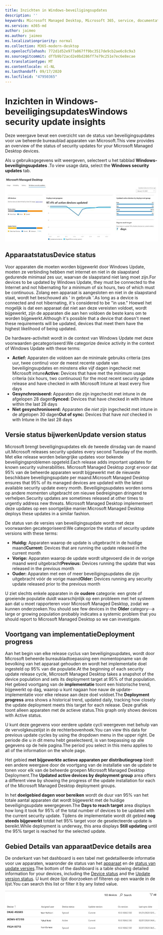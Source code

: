 ```yaml
---
title: Inzichten in Windows-beveiligingsupdates
description: ''
keywords: Microsoft Managed Desktop, Microsoft 365, service, documentatie
ms.service: m365-md
author: jaimeo
ms.author: jaimeo
ms.localizationpriority: normal
ms.collection: M365-modern-desktop
ms.openlocfilehash: 772d1d52e977a067ff9bc3517de9cb2ae6c8c9a3
ms.sourcegitcommit: dffb9b72acd2e0bd286ff7e79c251e7ec6e8ecae
ms.translationtype: MT
ms.contentlocale: nl-NL
ms.lasthandoff: 09/17/2020
ms.locfileid: "47950365"
---
```

# <a name="windows-security-update-insights"></a><span data-ttu-id="92460-103">Inzichten in Windows-beveiligingsupdates</span><span class="sxs-lookup"><span data-stu-id="92460-103">Windows security update insights</span></span>
<span data-ttu-id="92460-104">Deze weergave bevat een overzicht van de status van beveiligingsupdates voor uw beheerde bureaublad apparaten van Microsoft.</span><span class="sxs-lookup"><span data-stu-id="92460-104">This view provides an overview of the status of security updates for your Microsoft Managed Desktop devices.</span></span> 

<span data-ttu-id="92460-105">Als u gebruiksgegevens wilt weergeven, selecteert u het tabblad <strong>Windows-beveiligingsupdates</strong> .</span><span class="sxs-lookup"><span data-stu-id="92460-105">To view usage data, select the <strong>Windows security updates</strong> tab.</span></span>

![Deelvenster Windows-beveiligingsupdates: staafgrafieken van de apparaatstatus en de versie bijwerken in de linkerkolom, de voortgang van de implementatie in de kolom gecentreerd bijwerken en het percentage actieve apparaten per implementatiegroep, en het aantal dagen dat het implementatie doel voor 95% in de rechterkolom is bereikt.](../../media/update-insights.jpg)

## <a name="device-status"></a><span data-ttu-id="92460-107">Apparaatstatus</span><span class="sxs-lookup"><span data-stu-id="92460-107">Device status</span></span>

<span data-ttu-id="92460-108">Voor apparaten die moeten worden bijgewerkt door Windows Update, moeten ze verbinding hebben met internet en niet in de slaapstand gedurende minimaal zes uur, waarvan de slaapstand niet lang moet zijn.</span><span class="sxs-lookup"><span data-stu-id="92460-108">For devices to be updated by Windows Update, they must be connected to the Internet and not hibernating for a minimum of six hours, two of which must be continuous.</span></span> <span data-ttu-id="92460-109">Zolang een apparaat is aangesloten en niet in de slaapstand staat, wordt het beschouwd als ' in gebruik '.</span><span class="sxs-lookup"><span data-stu-id="92460-109">As long as a device is connected and not hibernating, it's considered to be "in use."</span></span> <span data-ttu-id="92460-110">Hoewel het mogelijk is dat een apparaat dat niet aan deze vereisten voldoet, wordt bijgewerkt, zijn de apparaten die aan hen voldoen de beste kans om te worden bijgewerkt.</span><span class="sxs-lookup"><span data-stu-id="92460-110">Although it's possible that a device that doesn't meet these requirements will be updated, devices that meet them have the highest likelihood of being updated.</span></span> 

<span data-ttu-id="92460-111">De hardware-activiteit wordt in de context van Windows Update met deze voorwaarden gecategoriseerd:</span><span class="sxs-lookup"><span data-stu-id="92460-111">We categorize device activity in the context of Windows Update with these terms:</span></span>

- <span data-ttu-id="92460-112"><strong>Actief:</strong> Apparaten die voldoen aan de minimale gebruiks criteria (zes uur, twee continu) voor de meest recente update van beveiligingsupdates en minstens elke vijf dagen ingecheckt met Microsoft intune</span><span class="sxs-lookup"><span data-stu-id="92460-112"><strong>Active:</strong> Devices that have met the minimum usage criteria (six hours, two continuous) for the most recent security update release and have checked in with Microsoft Intune at least every five days</span></span>
- <span data-ttu-id="92460-113"><strong>Gesynchroniseerd:</strong> Apparaten die zijn ingecheckt met intune in de afgelopen 28 dagen</span><span class="sxs-lookup"><span data-stu-id="92460-113"><strong>Synced:</strong> Devices that have checked in with Intune within the last 28 days</span></span>
- <span data-ttu-id="92460-114"><strong>Niet gesynchroniseerd:</strong> Apparaten die <i>niet</i> zijn ingecheckt met intune in de afgelopen 30 dagen</span><span class="sxs-lookup"><span data-stu-id="92460-114"><strong>Out of sync:</strong> Devices that have <i>not</i> checked in with Intune in the last 28 days</span></span>




## <a name="update-version-status"></a><span data-ttu-id="92460-115">Versie status bijwerken</span><span class="sxs-lookup"><span data-stu-id="92460-115">Update version status</span></span>

<span data-ttu-id="92460-116">Microsoft brengt beveiligingsupdates elk de tweede dinsdag van de maand uit.</span><span class="sxs-lookup"><span data-stu-id="92460-116">Microsoft releases security updates every second Tuesday of the month.</span></span> <span data-ttu-id="92460-117">Met elke release worden belangrijke updates voor bekende beveiligingsproblemen opgeteld.</span><span class="sxs-lookup"><span data-stu-id="92460-117">Each release adds important updates for known security vulnerabilities.</span></span> <span data-ttu-id="92460-118">Microsoft Managed Desktop zorgt ervoor dat 95% van de beheerde apparaten wordt bijgewerkt met de nieuwste beschikbare beveiligingsupdate per maand.</span><span class="sxs-lookup"><span data-stu-id="92460-118">Microsoft Managed Desktop ensures that 95% of its managed devices are updated with the latest available security update every month.</span></span> <span data-ttu-id="92460-119">Beveiligingsupdates worden soms op andere momenten uitgebracht om nieuwe bedreigingen dringend te verhelpen.</span><span class="sxs-lookup"><span data-stu-id="92460-119">Security updates are sometimes released at other times to urgently address new threats.</span></span> <span data-ttu-id="92460-120">Microsoft Managed Desktop implementeert deze updates op een soortgelijke manier.</span><span class="sxs-lookup"><span data-stu-id="92460-120">Microsoft Managed Desktop deploys these updates in a similar fashion.</span></span>

<span data-ttu-id="92460-121">De status van de versies van beveiligingsupdate wordt met deze voorwaarden gecategoriseerd:</span><span class="sxs-lookup"><span data-stu-id="92460-121">We categorize the status of security update versions with these terms:</span></span>

- <span data-ttu-id="92460-122"><strong>Huidig:</strong> Apparaten waarop de update is uitgebracht in de huidige maand</span><span class="sxs-lookup"><span data-stu-id="92460-122"><strong>Current:</strong> Devices that are running the update released in the current month</span></span>
- <span data-ttu-id="92460-123"><strong>Vorige:</strong> Apparaten waarop de update wordt uitgevoerd die in de vorige maand werd uitgebracht</span><span class="sxs-lookup"><span data-stu-id="92460-123"><strong>Previous:</strong> Devices running the update that was released in the previous month</span></span>
- <span data-ttu-id="92460-124"><strong>Ouder:</strong> Apparaten met een of meer beveiligingsupdates die zijn uitgebracht vóór de vorige maand</span><span class="sxs-lookup"><span data-stu-id="92460-124"><strong>Older:</strong> Devices running any security update released prior to the previous month</span></span>

<span data-ttu-id="92460-125">U ziet slechts enkele apparaten in de <strong>oudere</strong> categorie: een grote of groeiende populatie duidt waarschijnlijk op een probleem met het systeem aan dat u moet rapporteren voor Microsoft Managed Desktop, zodat we kunnen onderzoeken.</span><span class="sxs-lookup"><span data-stu-id="92460-125">You should see few devices in the <strong>Older</strong> category--a large or growing population probably indicates a systemic problem that you should report to Microsoft Managed Desktop so we can investigate.</span></span>


## <a name="deployment-progress"></a><span data-ttu-id="92460-126">Voortgang van implementatie</span><span class="sxs-lookup"><span data-stu-id="92460-126">Deployment progress</span></span>

<span data-ttu-id="92460-127">Aan het begin van elke release cyclus van beveiligingsupdates, wordt door Microsoft beheerde bureaubladtoepassing een momentopname van de bevolking van het apparaat gehouden en wordt het implementatie doel ingesteld op 95% van die populatie.</span><span class="sxs-lookup"><span data-stu-id="92460-127">At the beginning of each security update release cycle, Microsoft Managed Desktop takes a snapshot of the device population and sets its deployment target at 95% of that population.</span></span> <span data-ttu-id="92460-128">Het gebied voortgang van de <strong>implementatie</strong> toont een historische trend, bijgewerkt op dag, waarop u kunt nagaan hoe nauw de update-implementatie voor elke release aan deze doel voldoet.</span><span class="sxs-lookup"><span data-stu-id="92460-128">The <strong>Deployment progress</strong> area shows a historical trend, updated daily, tracking how closely the update deployment meets this target for each release.</span></span> <span data-ttu-id="92460-129">Deze grafiek toont alleen apparaten met de actieve status.</span><span class="sxs-lookup"><span data-stu-id="92460-129">This graph only shows devices with Active status.</span></span>

<span data-ttu-id="92460-130">U kunt deze gegevens voor eerdere update cycli weergeven met behulp van de vervolgkeuzelijst in de rechterbovenhoek.</span><span class="sxs-lookup"><span data-stu-id="92460-130">You can view this data for previous update cycles by using the dropdown menu in the upper right.</span></span> <span data-ttu-id="92460-131">De periode die u in dit menu hebt geselecteerd, is van toepassing op alle gegevens op de hele pagina.</span><span class="sxs-lookup"><span data-stu-id="92460-131">The period you select in this menu applies to all of the information on the whole page.</span></span>

<span data-ttu-id="92460-132">Het gebied <strong>met bijgewerkte actieve apparaten per distributiegroep</strong> biedt een andere weergave door de voortgang van de installatie van de update te tonen voor elk van de beheerde groepen Microsoft Managed Desktop Deployment.</span><span class="sxs-lookup"><span data-stu-id="92460-132">The <strong>Updated active devices by deployment group</strong> area offers a different view by showing the progress of the update installation for each of the Microsoft Managed Desktop deployment groups.</span></span>

<span data-ttu-id="92460-133">In het <strong>doelgebied dagen voor bereiken</strong> wordt de duur van 95% van het totale aantal apparaten dat wordt bijgewerkt met de huidige beveiligingsupdate weergegeven.</span><span class="sxs-lookup"><span data-stu-id="92460-133">The <strong>Days to reach target</strong> area displays how long it took for 95% of the total number of devices to be updated with the current security update.</span></span> <span data-ttu-id="92460-134">Tijdens de implementatie wordt dit gebied <strong>nog steeds bijgewerkt</strong> totdat het 95% target voor de geselecteerde update is bereikt.</span><span class="sxs-lookup"><span data-stu-id="92460-134">While deployment is underway, this area displays <strong>Still updating</strong> until the 95% target is reached for the selected update.</span></span>

## <a name="device-details-area"></a><span data-ttu-id="92460-135">Gebied Details van apparaat</span><span class="sxs-lookup"><span data-stu-id="92460-135">Device details area</span></span>

<span data-ttu-id="92460-136">De onderkant van het dashboard is een tabel met gedetailleerde informatie voor uw apparaten, waaronder de status van het [apparaat](#device-status) en de [status van update versies](#update-version-status).</span><span class="sxs-lookup"><span data-stu-id="92460-136">The bottom of the dashboard is a table showing detailed information for your devices, including the [Device status](#device-status) and the [Update version status](#update-version-status).</span></span> <span data-ttu-id="92460-137">U kunt deze lijst doorzoeken of filteren op een waarde in de lijst.</span><span class="sxs-lookup"><span data-stu-id="92460-137">You can search this list or filter it by any listed value.</span></span>


![De tabel apparaatgegevens met de kolommen voor de naam van het apparaat, de toegewezen gebruiker, de apparaatstatus, de versie van het besturingssysteem, de versie van het besturingssysteem en de datum waarop het apparaat de laatste keer is gesynchroniseerd.](../../media/security-update-insights-device-table-sterile.png)
